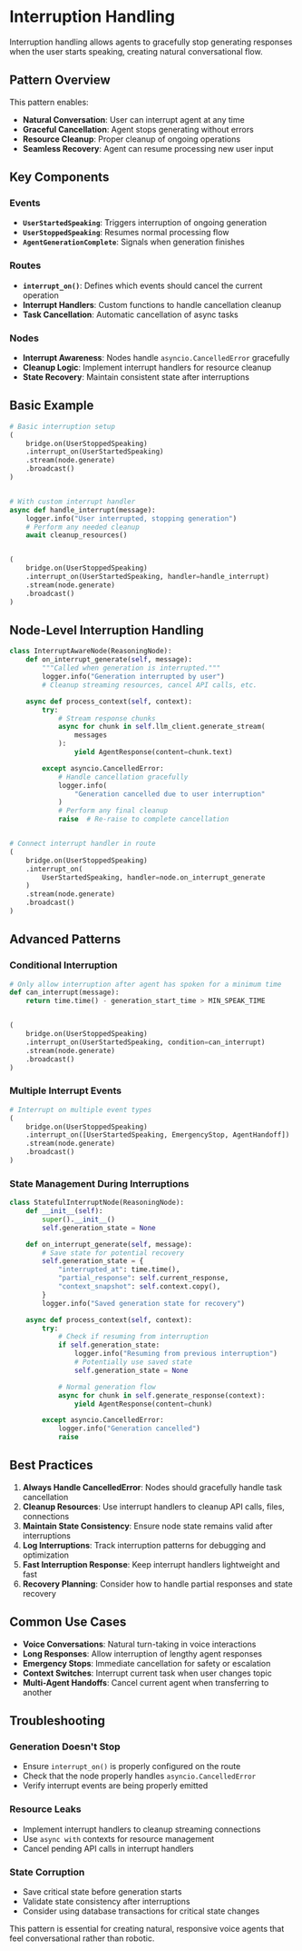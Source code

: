 # Interruption Handling

Interruption handling allows agents to gracefully stop generating responses when
the user starts speaking, creating natural conversational flow.

## Pattern Overview

This pattern enables:

- **Natural Conversation**: User can interrupt agent at any time
- **Graceful Cancellation**: Agent stops generating without errors
- **Resource Cleanup**: Proper cleanup of ongoing operations
- **Seamless Recovery**: Agent can resume processing new user input

## Key Components

### Events

- **`UserStartedSpeaking`**: Triggers interruption of ongoing generation
- **`UserStoppedSpeaking`**: Resumes normal processing flow
- **`AgentGenerationComplete`**: Signals when generation finishes

### Routes

- **`interrupt_on()`**: Defines which events should cancel the current operation
- **Interrupt Handlers**: Custom functions to handle cancellation cleanup
- **Task Cancellation**: Automatic cancellation of async tasks

### Nodes

- **Interrupt Awareness**: Nodes handle `asyncio.CancelledError` gracefully
- **Cleanup Logic**: Implement interrupt handlers for resource cleanup
- **State Recovery**: Maintain consistent state after interruptions

## Basic Example

```python
# Basic interruption setup
(
    bridge.on(UserStoppedSpeaking)
    .interrupt_on(UserStartedSpeaking)
    .stream(node.generate)
    .broadcast()
)


# With custom interrupt handler
async def handle_interrupt(message):
    logger.info("User interrupted, stopping generation")
    # Perform any needed cleanup
    await cleanup_resources()


(
    bridge.on(UserStoppedSpeaking)
    .interrupt_on(UserStartedSpeaking, handler=handle_interrupt)
    .stream(node.generate)
    .broadcast()
)
```

## Node-Level Interruption Handling

```python
class InterruptAwareNode(ReasoningNode):
    def on_interrupt_generate(self, message):
        """Called when generation is interrupted."""
        logger.info("Generation interrupted by user")
        # Cleanup streaming resources, cancel API calls, etc.

    async def process_context(self, context):
        try:
            # Stream response chunks
            async for chunk in self.llm_client.generate_stream(
                messages
            ):
                yield AgentResponse(content=chunk.text)

        except asyncio.CancelledError:
            # Handle cancellation gracefully
            logger.info(
                "Generation cancelled due to user interruption"
            )
            # Perform any final cleanup
            raise  # Re-raise to complete cancellation


# Connect interrupt handler in route
(
    bridge.on(UserStoppedSpeaking)
    .interrupt_on(
        UserStartedSpeaking, handler=node.on_interrupt_generate
    )
    .stream(node.generate)
    .broadcast()
)
```

## Advanced Patterns

### Conditional Interruption

```python
# Only allow interruption after agent has spoken for a minimum time
def can_interrupt(message):
    return time.time() - generation_start_time > MIN_SPEAK_TIME


(
    bridge.on(UserStoppedSpeaking)
    .interrupt_on(UserStartedSpeaking, condition=can_interrupt)
    .stream(node.generate)
    .broadcast()
)
```

### Multiple Interrupt Events

```python
# Interrupt on multiple event types
(
    bridge.on(UserStoppedSpeaking)
    .interrupt_on([UserStartedSpeaking, EmergencyStop, AgentHandoff])
    .stream(node.generate)
    .broadcast()
)
```

### State Management During Interruptions

```python
class StatefulInterruptNode(ReasoningNode):
    def __init__(self):
        super().__init__()
        self.generation_state = None

    def on_interrupt_generate(self, message):
        # Save state for potential recovery
        self.generation_state = {
            "interrupted_at": time.time(),
            "partial_response": self.current_response,
            "context_snapshot": self.context.copy(),
        }
        logger.info("Saved generation state for recovery")

    async def process_context(self, context):
        try:
            # Check if resuming from interruption
            if self.generation_state:
                logger.info("Resuming from previous interruption")
                # Potentially use saved state
                self.generation_state = None

            # Normal generation flow
            async for chunk in self.generate_response(context):
                yield AgentResponse(content=chunk)

        except asyncio.CancelledError:
            logger.info("Generation cancelled")
            raise
```

## Best Practices

1. **Always Handle CancelledError**: Nodes should gracefully handle task
   cancellation
1. **Cleanup Resources**: Use interrupt handlers to cleanup API calls, files,
   connections
1. **Maintain State Consistency**: Ensure node state remains valid after
   interruptions
1. **Log Interruptions**: Track interruption patterns for debugging and
   optimization
1. **Fast Interruption Response**: Keep interrupt handlers lightweight and fast
1. **Recovery Planning**: Consider how to handle partial responses and state
   recovery

## Common Use Cases

- **Voice Conversations**: Natural turn-taking in voice interactions
- **Long Responses**: Allow interruption of lengthy agent responses
- **Emergency Stops**: Immediate cancellation for safety or escalation
- **Context Switches**: Interrupt current task when user changes topic
- **Multi-Agent Handoffs**: Cancel current agent when transferring to another

## Troubleshooting

### Generation Doesn't Stop

- Ensure `interrupt_on()` is properly configured on the route
- Check that the node properly handles `asyncio.CancelledError`
- Verify interrupt events are being properly emitted

### Resource Leaks

- Implement interrupt handlers to cleanup streaming connections
- Use `async with` contexts for resource management
- Cancel pending API calls in interrupt handlers

### State Corruption

- Save critical state before generation starts
- Validate state consistency after interruptions
- Consider using database transactions for critical state changes

This pattern is essential for creating natural, responsive voice agents that
feel conversational rather than robotic.
